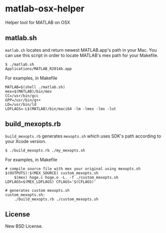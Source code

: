 # matlab-osx-helper

Helper tool for MATLAB on OSX

## matlab.sh

````matlab.sh```` locates and return newest MATLAB.app's path in your Mac.
You can use this script in order to locate MATLAB's mex path for your Makefile.

    $ ./matlab.sh
    Applications/MATLAB_R2014b.app
    
For examples, in Makefile

	MATLAB=$(shell ./matlab.sh)
	mex=$(MATLAB)/bin/mex
	CC=/usr/bin/gcc
	GPP=/usr/bin/g++
	LD=/usr/bin/ld
	LDFLAGS=-L$(MATLAB)/bin/maci64 -lm -lmex -lmx -lut

## build_mexopts.rb 

````build_mexopts.rb```` generates ````mexopts.sh```` which uses SDK's path according to your Xcode version.

    $ ./build_mexopts.rb ./my_mexopts.sh
    
For examples, in Makefile

	# compile source file with mex your original using mexopts.sh
	$(OUTPUTS):$(MEX_SOURCE) custom_mexopts.sh
		$(mex) hoge.c hoge.o -L. -f ./custom_mexopts.sh LDFLAGS=$(MEX_LDFLAGS) CFLAGS='$(CFLAGS)'
	
	# generates custom mexopts.sh
	custom_mexopts.sh:
		./build_mexopts.rb ./custom_mexopts.sh
		
## License

New BSD License.